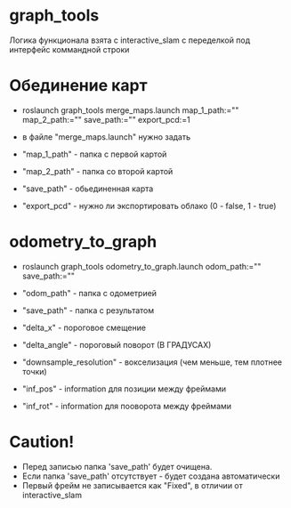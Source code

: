 # graph_tools

Логика функционала взята с interactive_slam с переделкой под интерфейс коммандной строки

# Обединение карт
- roslaunch graph_tools merge_maps.launch map_1_path:="" map_2_path:="" save_path:="" export_pcd:=1

- в файле "merge_maps.launch" нужно задать
- "map_1_path" - папка с первой картой
- "map_2_path" - папка со второй картой
- "save_path" - обьединенная карта
- "export_pcd" - нужно ли экспортировать облако (0 - false, 1 - true)

# odometry_to_graph
- roslaunch graph_tools odometry_to_graph.launch odom_path:="" save_path:=""

- "odom_path" - папка с одометрией
- "save_path" - папка с результатом
- "delta_x" - пороговое смещение 
- "delta_angle" - пороговый поворот (В ГРАДУСАХ)
- "downsample_resolution" - вокселизация (чем меньше, тем плотнее точки)
- "inf_pos" - information для позиции между фреймами
- "inf_rot" - information для пооворота между фреймами

# Caution!
- Перед записью папка 'save_path' будет очищена.
- Если папка 'save_path' отсутствует - будет создана автоматически
- Первый фрейм не записывается как "Fixed", в отличии от interactive_slam